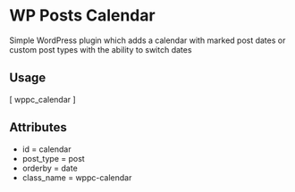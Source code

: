 # WP Posts Calendar

Simple WordPress plugin which adds a calendar with marked post dates or custom post types with the ability to switch dates

## Usage

[ wppc_calendar ]

## Attributes
* id = calendar
* post_type = post
* orderby = date
* class_name = wppc-calendar
